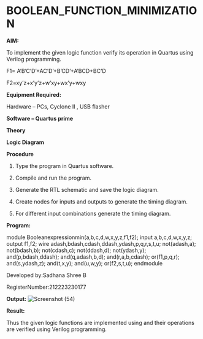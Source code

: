 # BOOLEAN_FUNCTION_MINIMIZATION

**AIM:**

To implement the given logic function verify its operation in Quartus using Verilog programming.

F1= A’B’C’D’+AC’D’+B’CD’+A’BCD+BC’D 

F2=xy’z+x’y’z+w’xy+wx’y+wxy

**Equipment Required:**

Hardware – PCs, Cyclone II , USB flasher

**Software – Quartus prime**

**Theory**

**Logic Diagram**

**Procedure**

1.	Type the program in Quartus software.

2.	Compile and run the program.

3.	Generate the RTL schematic and save the logic diagram.

4.	Create nodes for inputs and outputs to generate the timing diagram.

5.	For different input combinations generate the timing diagram.


**Program:**

module Booleanexpressionmin(a,b,c,d,w,x,y,z,f1,f2); 
input a,b,c,d,w,x,y,z; 
output f1,f2; 
wire adash,bdash,cdash,ddash,ydash,p,q,r,s,t,u; 
not(adash,a); 
not(bdash,b); 
not(cdash,c); 
not(ddash,d); 
not(ydash,y); 
and(p,bdash,ddash); 
and(q,adash,b,d); 
and(r,a,b,cdash); 
or(f1,p,q,r); 
and(s,ydash,z); 
and(t,x,y); 
and(u,w,y); 
or(f2,s,t,u); 
endmodule


Developed by:Sadhana Shree B

RegisterNumber:212223230177


**Output:**
![Screenshot (54)](https://github.com/HemapriyaOfficial/BOOLEAN_FUNCTION_MINIMIZATION/assets/147114275/b5daa90e-6aea-483b-9aee-ad8fbbe55d9a)



**Result:**

Thus the given logic functions are implemented using and their operations are verified using Verilog programming.

